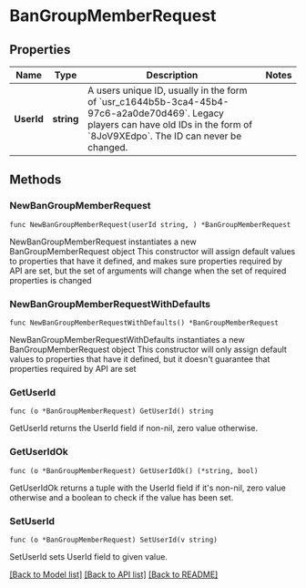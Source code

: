 # BanGroupMemberRequest

## Properties

Name | Type | Description | Notes
------------ | ------------- | ------------- | -------------
**UserId** | **string** | A users unique ID, usually in the form of &#x60;usr_c1644b5b-3ca4-45b4-97c6-a2a0de70d469&#x60;. Legacy players can have old IDs in the form of &#x60;8JoV9XEdpo&#x60;. The ID can never be changed. | 

## Methods

### NewBanGroupMemberRequest

`func NewBanGroupMemberRequest(userId string, ) *BanGroupMemberRequest`

NewBanGroupMemberRequest instantiates a new BanGroupMemberRequest object
This constructor will assign default values to properties that have it defined,
and makes sure properties required by API are set, but the set of arguments
will change when the set of required properties is changed

### NewBanGroupMemberRequestWithDefaults

`func NewBanGroupMemberRequestWithDefaults() *BanGroupMemberRequest`

NewBanGroupMemberRequestWithDefaults instantiates a new BanGroupMemberRequest object
This constructor will only assign default values to properties that have it defined,
but it doesn't guarantee that properties required by API are set

### GetUserId

`func (o *BanGroupMemberRequest) GetUserId() string`

GetUserId returns the UserId field if non-nil, zero value otherwise.

### GetUserIdOk

`func (o *BanGroupMemberRequest) GetUserIdOk() (*string, bool)`

GetUserIdOk returns a tuple with the UserId field if it's non-nil, zero value otherwise
and a boolean to check if the value has been set.

### SetUserId

`func (o *BanGroupMemberRequest) SetUserId(v string)`

SetUserId sets UserId field to given value.



[[Back to Model list]](../README.md#documentation-for-models) [[Back to API list]](../README.md#documentation-for-api-endpoints) [[Back to README]](../README.md)


